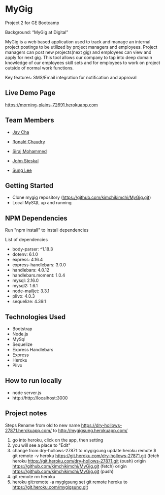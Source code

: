 # MyGig
Project 2 for GE Bootcamp

Background:
“MyGig at Digital”

MyGig is a web based application used to track and manage an internal project postings to be utilized by project managers and employees.  Project managers can post new projects(next gig) and employees can view and apply for next gig.   This tool allows our company to tap into deep domain knowledge of our employees skill sets and for employees to work on project outside of normal work functions.  

Key features:
SMS/Email integration for notification and approval 

## Live Demo Page

 https://morning-plains-72691.herokuapp.com

## Team Members
- [Jay Cha](https://www.linkedin.com/in/jay-cha-b8329714/)

- [Ronald Chaudry](https://www.linkedin.com/in/rchaud03/)

- [Siraj Mohammed](https://www.linkedin.com/in/sirajurrahman/) 

- [John Steskal](https://www.linkedin.com/in/johnsteskal/) 

- [Sung Lee](https://www.linkedin.com/in/sunglee/) 


## Getting Started

- Clone mygig repository (https://github.com/kimchikimchi/MyGig.git) 
- Local MySQL up and running

## NPM Dependencies

Run "npm install" to install dependencies

List of dependencies
- body-parser: ^1.18.3
- dotenv: 6.1.0
- express: 4.16.4
- express-handlebars: 3.0.0
- handlebars: 4.0.12
- handlebars.moment: 1.0.4
- mysql: 2.16.0
- mysql2: 1.6.1
- node-mailjet: 3.3.1
- plivo: 4.0.3
- sequelize: 4.39.1

## Technologies Used
- Bootstrap
- Node.js
- MySql
- Sequelize
- Express Handlebars
- Express
- Heroku
- Plivo

## How to run locally
- node server.js
- http://http://localhost:3000


## Project notes

Steps Rename from old to new name https://dry-hollows-27871.herokuapp.com/ to
http://mygigsung.herokuapp.com/
1)  go into heroku, click on the app, then setting
2)  you will see a place to "Edit" 
3)  change from dry-hollows-27871 to mygigsung
update heroku remote
$  git remote -v
heroku  https://git.heroku.com/dry-hollows-27871.git (fetch
heroku  https://git.heroku.com/dry-hollows-27871.git (push)
origin  https://github.com/kimchikimchi/MyGig.git (fetch)
origin  https://github.com/kimchikimchi/MyGig.git (push)
4) git remote rm heroku
5) heroku git:remote -a mygigsung
set git remote heroku to https://git.heroku.com/mygigsung.git